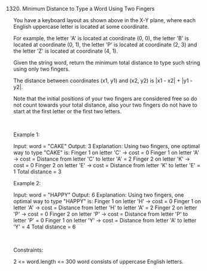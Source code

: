 1320. Minimum Distance to Type a Word Using Two Fingers

You have a keyboard layout as shown above in the X-Y plane, where each English uppercase letter is located at some coordinate.

For example, the letter 'A' is located at coordinate (0, 0), the letter 'B' is located at coordinate (0, 1), the letter 'P' is located at coordinate (2, 3) and the letter 'Z' is located at coordinate (4, 1).

Given the string word, return the minimum total distance to type such string using only two fingers.

The distance between coordinates (x1, y1) and (x2, y2) is |x1 - x2| + |y1 - y2|.

Note that the initial positions of your two fingers are considered free so do not count towards your total distance, also your two fingers do not have to start at the first letter or the first two letters.

 

Example 1:

Input: word = "CAKE"
Output: 3
Explanation: Using two fingers, one optimal way to type "CAKE" is: 
Finger 1 on letter 'C' -> cost = 0 
Finger 1 on letter 'A' -> cost = Distance from letter 'C' to letter 'A' = 2 
Finger 2 on letter 'K' -> cost = 0 
Finger 2 on letter 'E' -> cost = Distance from letter 'K' to letter 'E' = 1 
Total distance = 3


Example 2:

Input: word = "HAPPY"
Output: 6
Explanation: Using two fingers, one optimal way to type "HAPPY" is:
Finger 1 on letter 'H' -> cost = 0
Finger 1 on letter 'A' -> cost = Distance from letter 'H' to letter 'A' = 2
Finger 2 on letter 'P' -> cost = 0
Finger 2 on letter 'P' -> cost = Distance from letter 'P' to letter 'P' = 0
Finger 1 on letter 'Y' -> cost = Distance from letter 'A' to letter 'Y' = 4
Total distance = 6


 

Constraints:

2 <= word.length <= 300
word consists of uppercase English letters.